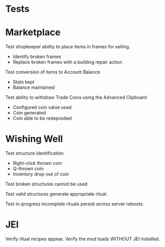 # Tests

# Marketplace

Test shopkeeper ability to place items in frames for selling.
- Identify broken frames
- Replace broken frames with a building repair action

Test conversion of items to Account Balance
- Stats kept
- Balance maintained

Test ability to withdraw Trade Coins using the Advanced Clipboard
- Configured coin value used
- Coin generated
- Coin able to be redeposited

# Wishing Well

Test structure identification
- Right-click thrown coin
- Q-thrown coin
- Inventory drop-out of coin

Test broken structures cannot be used

Test valid structures generate appropriate ritual.

Test in-progress incomplete rituals persist across server reboots.

# JEI
 Verify ritual recipes appear.
 Verify the mod loads WITHOUT JEI installed.